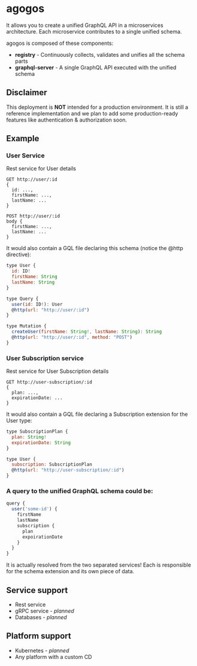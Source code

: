 # agogos

It allows you to create a unified GraphQL API in a microservices architecture. Each microservice contributes to a single unified schema.

agogos is composed of these components:

- **registry** - Continuously collects, validates and unifies all the schema parts
- **graphql-server** - A single GraphQL API executed with the unified schema

## Disclaimer
This deployment is **NOT** intended for a production environment. It is still a reference implementation and we plan to add some production-ready features like authentication & authorization soon.

## Example

### User Service

Rest service for User details

```
GET http://user/:id
{
  id: ...,
  firstName: ...,
  lastName: ...
}

POST http://user/:id
body {
  firstName: ...,
  lastName: ...
}
```

It would also contain a GQL file declaring this schema (notice the @http directive):

```js
type User {
  id: ID!
  firstName: String
  lastName: String
}

type Query {
  user(id: ID!): User
  @http(url: "http://user/:id")
}

type Mutation {
  createUser(firstName: String!, lastName: String): String
  @http(url: "http://user/:id", method: "POST")
}
```

### User Subscription service

Rest service for User Subscription details

```
GET http://user-subscription/:id
{
  plan: ...,
  expirationDate: ...
}
```

It would also contain a GQL file declaring a Subscription extension for the User type:

```js
type SubscriptionPlan {
  plan: String!
  expirationDate: String
}

type User {
  subscription: SubscriptionPlan
  @http(url: "http://user-subscription/:id")
}
```

### A query to the unified GraphQL schema could be:

```js
query {
  user('some-id') {
    firstName
    lastName
    subscription {
      plan
      expoirationDate
    }
  }
}
```

It is actually resolved from the two separated services! Each is responsible for the schema extension and its own piece of data.

## Service support

- Rest service
- gRPC service - _planned_
- Databases - _planned_

## Platform support

- Kubernetes - _planned_
- Any platform with a custom CD
